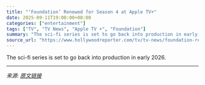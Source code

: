 ```yaml
---
title: "‘Foundation’ Renewed for Season 4 at Apple TV+"
date: 2025-09-11T19:00:00+08:00
categories: ["entertainment"]
tags: ["TV", "TV News", "Apple TV +", "Foundation"]
summary: "The sci-fi series is set to go back into production in early 2026."
source_url: "https://www.hollywoodreporter.com/tv/tv-news/foundation-renewed-season-4-apple-tv-1236368491/"
---
```


The sci-fi series is set to go back into production in early 2026.

---

*来源: [原文链接](https://www.hollywoodreporter.com/tv/tv-news/foundation-renewed-season-4-apple-tv-1236368491/)*
